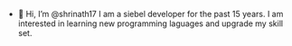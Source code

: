 - 👋 Hi, I’m @shrinath17
I am a siebel developer for the past 15 years. I am interested in learning new programming laguages and upgrade my skill set.
